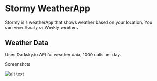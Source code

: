 # Stormy WeatherApp
Stormy is a weatherApp that shows weather based on your location.
You can view Hourly or Weekly weather.

## Weather Data
Uses Darksky.io API for weather data, 1000 calls per day.

Screenshots

![alt text](https://i.imgur.com/dMQJcg5.jpg)
